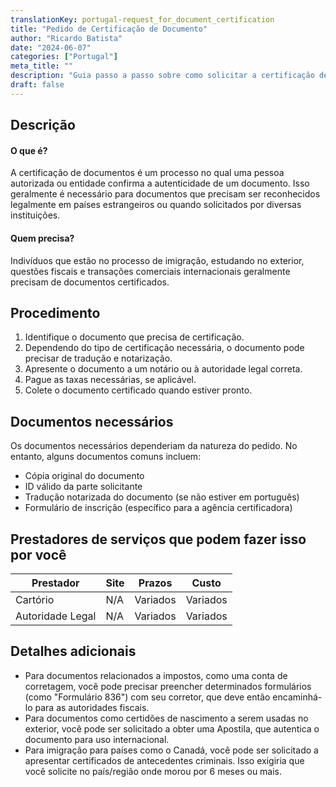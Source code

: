 ```yaml
---
translationKey: portugal-request_for_document_certification
title: "Pedido de Certificação de Documento"
author: "Ricardo Batista"
date: "2024-06-07"
categories: ["Portugal"]
meta_title: ""
description: "Guia passo a passo sobre como solicitar a certificação de documentos."
draft: false
---
```


## Descrição
#### O que é?
A certificação de documentos é um processo no qual uma pessoa autorizada ou entidade confirma a autenticidade de um documento. Isso geralmente é necessário para documentos que precisam ser reconhecidos legalmente em países estrangeiros ou quando solicitados por diversas instituições.

#### Quem precisa?
Indivíduos que estão no processo de imigração, estudando no exterior, questões fiscais e transações comerciais internacionais geralmente precisam de documentos certificados.

## Procedimento
1. Identifique o documento que precisa de certificação.
2. Dependendo do tipo de certificação necessária, o documento pode precisar de tradução e notarização.
3. Apresente o documento a um notário ou à autoridade legal correta.
4. Pague as taxas necessárias, se aplicável.
5. Colete o documento certificado quando estiver pronto.

## Documentos necessários
Os documentos necessários dependeriam da natureza do pedido. No entanto, alguns documentos comuns incluem:

- Cópia original do documento
- ID válido da parte solicitante
- Tradução notarizada do documento (se não estiver em português)
- Formulário de inscrição (específico para a agência certificadora)

## Prestadores de serviços que podem fazer isso por você

| Prestador       |     Site         |     Prazos       |       Custo     |
| --------------- | --------------- |  :-------------: | :-------------: |
| Cartório        |  N/A            |      Variados    |    Variados     |
| Autoridade Legal |   N/A          |       Variados   |       Variados  |

## Detalhes adicionais
- Para documentos relacionados a impostos, como uma conta de corretagem, você pode precisar preencher determinados formulários (como "Formulário 836") com seu corretor, que deve então encaminhá-lo para as autoridades fiscais.
- Para documentos como certidões de nascimento a serem usadas no exterior, você pode ser solicitado a obter uma Apostila, que autentica o documento para uso internacional.
- Para imigração para países como o Canadá, você pode ser solicitado a apresentar certificados de antecedentes criminais. Isso exigiria que você solicite no país/região onde morou por 6 meses ou mais.